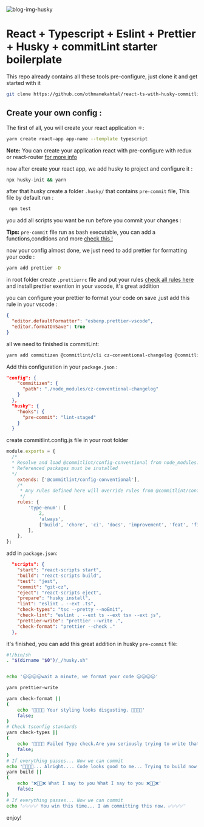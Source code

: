 ![blog-img-husky](https://user-images.githubusercontent.com/57900722/165662166-ea3e94db-7a46-4623-be81-223acba59155.png)

# React + Typescript + Eslint + Prettier + Husky + commitLint starter boilerplate

This repo already contains all these tools pre-configure, just clone it and get
started with it

```bash
git clone https://github.com/othmanekahtal/react-ts-with-husky-commitlint.git && cd react-ts-with-husky-commitlint && yarn
```

## Create your own config :

The first of all, you will create your react application ⚛️:

```bash
yarn create react-app app-name --template typescript
```

**Note:** You can create your application react with pre-configure with redux or
react-router [for more info](https://create-react-app.dev/docs/custom-templates)

now after create your react app, we add husky to project and configure it :

```bash
npx husky-init && yarn
```

after that husky create a folder `.husky/` that contains `pre-commit` file, This
file by default run :

```bash
 npm test
```

you add all scripts you want be run before you commit your changes :

**Tips:** `pre-commit` file run as bash executable, you can add a
functions,conditions and more [check this !](.husky/pre-commit)

now your config almost done, we just need to add prettier for formatting your
code :

```bash
yarn add prettier -D
```

in root folder create `.prettierrc` file and put your rules
[check all rules here](https://prettier.io/docs/en/options.html) and install
prettier exention in your vscode, it's great addition

you can configure your prettier to format your code on save ,just add this rule
in your vscode :

```json
{
  "editor.defaultFormatter": "esbenp.prettier-vscode",
  "editor.formatOnSave": true
}
```

all we need to finished is commitLint:

```bash
yarn add commitizen @commitlint/cli cz-conventional-changelog @commitlint/config-conventional -D
```

Add this configuration in your `package.json` :

```json
"config": {
    "commitizen": {
      "path": "./node_modules/cz-conventional-changelog"
    }
  },
  "husky": {
    "hooks": {
      "pre-commit": "lint-staged"
    }
  }
```

create commitlint.config.js file in your root folder

```javascript
module.exports = {
  /*
  * Resolve and load @commitlint/config-conventional from node_modules.
  * Referenced packages must be installed
  */
	extends: ['@commitlint/config-conventional'],
	/*
	 * Any rules defined here will override rules from @commitlint/config-conventional
	 */
	rules: {
		'type-enum': [
			2,
			'always',
			['build', 'chore', 'ci', 'docs', 'improvement', 'feat', 'fix', 'perf', 'refactor', 'revert', 'style', 'test'],
		],
	},
};
```

add in `package.json`:

```json
  "scripts": {
    "start": "react-scripts start",
    "build": "react-scripts build",
    "test": "jest",
    "commit": "git-cz",
    "eject": "react-scripts eject",
    "prepare": "husky install",
    "lint": "eslint . --ext .ts",
    "check-types": "tsc --pretty --noEmit",
    "check-lint": "eslint . --ext ts --ext tsx --ext js",
    "prettier-write": "prettier --write .",
    "check-format": "prettier --check ."
  },
```

it's finished, you can add this great addition in husky `pre-commit` file:

```bash
#!/bin/sh
. "$(dirname "$0")/_/husky.sh"


echo '😒😒😒😒wait a minute, we format your code 😒😒😒😒'

yarn prettier-write

yarn check-format ||
(
    echo '🤢🤮🤢🤮 Your styling looks disgusting. 🤢🤮🤢🤮'
    false;
)
# Check tsconfig standards
yarn check-types ||
(
    echo '🤡😂❌🤡 Failed Type check.Are you seriously trying to write that? Make the changes required above.🤡😂❌🤡'
    false;
)
# If everything passes... Now we can commit
echo '🤔🤔🤔🤔... Alright.... Code looks good to me... Trying to build now. 🤔🤔🤔🤔'
yarn build ||
(
    echo '❌👷🔨❌ What I say to you What I say to you ❌👷🔨❌'
    false;
)
# If everything passes... Now we can commit
echo '✅✅✅✅ You win this time... I am committing this now. ✅✅✅✅'

```

enjoy!
